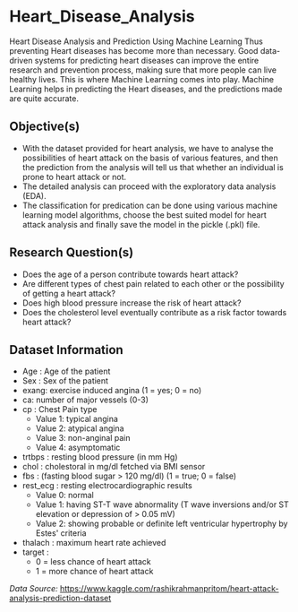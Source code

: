 # Heart_Disease_Analysis

Heart Disease Analysis and Prediction Using Machine Learning
Thus preventing Heart diseases has become more than necessary. Good data-driven systems for predicting heart diseases can improve the entire research and prevention process, making sure that more people can live healthy lives. This is where Machine Learning comes into play. Machine Learning helps in predicting the Heart diseases, and the predictions made are quite accurate.

## Objective(s)
- With the dataset provided for heart analysis, we have to analyse the possibilities of heart attack on the basis of various features, and then the prediction from the analysis will tell us that whether an individual is prone to heart attack or not.
- The detailed analysis can proceed with the exploratory data analysis (EDA).
- The classification for predication can be done using various machine learning model algorithms, choose the best suited model for heart attack analysis and finally save the model in the pickle (.pkl) file.

## Research Question(s)
- Does the age of a person contribute towards heart attack?
- Are different types of chest pain related to each other or the possibility of getting a heart attack?
- Does high blood pressure increase the risk of heart attack?
- Does the cholesterol level eventually contribute as a risk factor towards heart attack?



## Dataset Information
- Age : Age of the patient
- Sex : Sex of the patient
- exang: exercise induced angina (1 = yes; 0 = no)
- ca: number of major vessels (0-3)
- cp : Chest Pain type 
    - Value 1: typical angina
    - Value 2: atypical angina
    - Value 3: non-anginal pain
    - Value 4: asymptomatic
- trtbps : resting blood pressure (in mm Hg)
- chol : cholestoral in mg/dl fetched via BMI sensor
- fbs : (fasting blood sugar > 120 mg/dl) (1 = true; 0 = false)
- rest_ecg : resting electrocardiographic results
    - Value 0: normal
    - Value 1: having ST-T wave abnormality (T wave inversions and/or ST elevation or depression of > 0.05 mV)
    - Value 2: showing probable or definite left ventricular hypertrophy by Estes' criteria
- thalach : maximum heart rate achieved
- target :
    - 0 = less chance of heart attack
    - 1 = more chance of heart attack

*Data Source:* https://www.kaggle.com/rashikrahmanpritom/heart-attack-analysis-prediction-dataset
